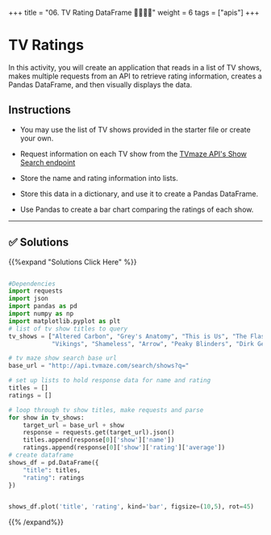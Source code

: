 +++
title = "06. TV Rating DataFrame 👩‍🎓👨‍🎓"
weight = 6
tags = ["apis"] 
+++

# TV Ratings

In this activity, you will create an application that reads in a list of TV shows, makes multiple requests from an API to retrieve rating information, creates a Pandas DataFrame, and then visually displays the data.

## Instructions

* You may use the list of TV shows provided in the starter file or create your own.

* Request information on each TV show from the [TVmaze API's Show Search endpoint](https://www.tvmaze.com/api#show-search)

* Store the name and rating information into lists.

* Store this data in a dictionary, and use it to create a Pandas DataFrame.

* Use Pandas to create a bar chart comparing the ratings of each show.

---

## ✅ Solutions
{{%expand "Solutions Click Here" %}}
```python

#Dependencies
import requests
import json
import pandas as pd
import numpy as np
import matplotlib.pyplot as plt
# list of tv show titles to query
tv_shows = ["Altered Carbon", "Grey's Anatomy", "This is Us", "The Flash",
            "Vikings", "Shameless", "Arrow", "Peaky Blinders", "Dirk Gently"]

# tv maze show search base url
base_url = "http://api.tvmaze.com/search/shows?q="

# set up lists to hold response data for name and rating
titles = []
ratings = []

# loop through tv show titles, make requests and parse
for show in tv_shows:
    target_url = base_url + show
    response = requests.get(target_url).json()
    titles.append(response[0]['show']['name'])
    ratings.append(response[0]['show']['rating']['average'])
# create dataframe
shows_df = pd.DataFrame({
    "title": titles,
    "rating": ratings
})


shows_df.plot('title', 'rating', kind='bar', figsize=(10,5), rot=45)


```
{{% /expand%}}